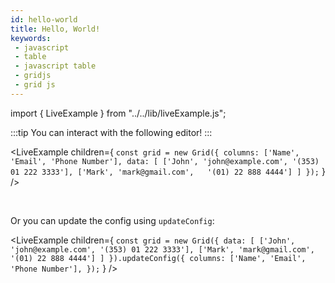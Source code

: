 ```yaml
---
id: hello-world
title: Hello, World!
keywords:
 - javascript
 - table
 - javascript table
 - gridjs
 - grid js
---
```


import { LiveExample } from "../../lib/liveExample.js";

:::tip
You can interact with the following editor!
:::

<LiveExample children={
`
const grid = new Grid({
  columns: ['Name', 'Email', 'Phone Number'],
  data: [
    ['John', 'john@example.com', '(353) 01 222 3333'],
    ['Mark', 'mark@gmail.com',   '(01) 22 888 4444']
  ]
});
`
} />

<br/>

Or you can update the config using `updateConfig`:

<LiveExample children={
`
const grid = new Grid({
  data: [
    ['John', 'john@example.com', '(353) 01 222 3333'],
    ['Mark', 'mark@gmail.com',   '(01) 22 888 4444']
  ]
}).updateConfig({
  columns: ['Name', 'Email', 'Phone Number'],
});
`
} />

